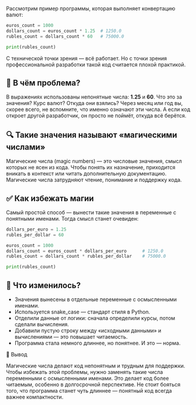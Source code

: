 Рассмотрим пример программы, которая выполняет конвертацию валют:

```python
euros_count = 1000
dollars_count = euros_count * 1.25  # 1250.0
rubles_count = dollars_count * 60   # 75000.0

print(rubles_count)
```

С технической точки зрения — всё работает. Но с точки зрения профессиональной разработки такой код считается плохой практикой.

## 🤨 В чём проблема?

В выражениях использованы непонятные числа: __1.25__ и __60__. Что это за значения? Курс валют? Откуда они взялись? Через месяц или год вы, скорее всего, не вспомните, что именно означают эти числа. А если код откроет другой разработчик, он просто не поймёт, откуда всё берётся.

## 🔍 Такие значения называют «магическими числами»

Магические числа (magic numbers) — это числовые значения, смысл которых не ясен из кода. Чтобы понять их назначение, приходится вникать в контекст или читать дополнительную документацию. Магические числа затрудняют чтение, понимание и поддержку кода.

## ✅ Как избежать магии

Самый простой способ — вынести такие значения в переменные с понятными именами. Тогда смысл станет очевиден:

```python
dollars_per_euro = 1.25
rubles_per_dollar = 60

euros_count = 1000
dollars_count = euros_count * dollars_per_euro      # 1250.0
rubles_count = dollars_count * rubles_per_dollar    # 75000.0

print(rubles_count)
```

## 📌 Что изменилось?

- Значения вынесены в отдельные переменные с осмысленными именами.
- Используется snake_case — стандарт стиля в Python.
- Отделили данные от логики: сначала определили курсы, потом сделали вычисления.
- Добавили пустую строку между «исходными данными» и вычислениями — это повышает читаемость.
- Программа стала немного длиннее, но понятнее. И это — норма.

💬 Вывод

Магические числа делают код непонятным и трудным для поддержки. Чтобы избежать этой проблемы, нужно заменять такие числа переменными с осмысленными именами. Это делает код более читаемым, особенно в долгосрочной перспективе. Не стоит бояться того, что программа станет чуть длиннее — понятный код всегда важнее компактности.
